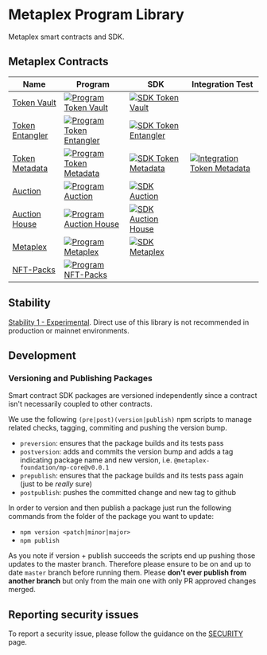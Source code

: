 # Metaplex Program Library 

Metaplex smart contracts and SDK.

## Metaplex Contracts

| Name                                 | Program                                                                                                                                                                                                                        | SDK                                                                                                                                                                                                                                | Integration Test                                                                                                                                                                                                                                                              |
| -----------                          | -------------------------------------------------------------------------------------------------------------------------------------------------------------------------------------------------                              | ---                                                                                                                                                                                                                                | -----------                                                                                                                                                                                                                                                                   |
| [Token Vault](./token-vault)         | [![Program Token Vault](https://github.com/metaplex/metaplex-program-library/actions/workflows/program-token-vault.yml/badge.svg)](https://github.com/metaplex/teamplex/actions/workflows/program-token-vault.yml)             | [![SDK Token Vault](https://github.com/metaplex/metaplex-program-library/actions/workflows/sdk-token-vault.yml/badge.svg)](https://github.com/metaplex/metaplex-program-library/actions/workflows/sdk-token-vault.yml)             |                                                                                                                                                                                                                                                                               |
| [Token Entangler](./token-entangler) | [![Program Token Entangler](https://github.com/metaplex/metaplex-program-library/actions/workflows/program-token-entangler.yml/badge.svg)](https://github.com/metaplex/teamplex/actions/workflows/program-token-entangler.yml) | [![SDK Token Entangler](https://github.com/metaplex/metaplex-program-library/actions/workflows/sdk-token-entangler.yml/badge.svg)](https://github.com/metaplex/metaplex-program-library/actions/workflows/sdk-token-entangler.yml) |                                                                                                                                                                                                                                                                               |
| [Token Metadata](./token-metadata)   | [![Program Token Metadata ](https://github.com/metaplex/metaplex-program-library/actions/workflows/program-token-metadata.yml/badge.svg)](https://github.com/metaplex/teamplex/actions/workflows/program-token-metadata.yml)   | [![SDK Token Metadata](https://github.com/metaplex/metaplex-program-library/actions/workflows/sdk-token-metadata.yml/badge.svg)](https://github.com/metaplex/metaplex-program-library/actions/workflows/sdk-token-metadata.yml)    | [![Integration Token Metadata](https://github.com/metaplex-foundation/metaplex-program-library/actions/workflows/integration-token-metadata.yml/badge.svg)](https://github.com/metaplex-foundation/metaplex-program-library/actions/workflows/integration-token-metadata.yml) |
| [Auction](./auction)                 | [![Program Auction ](https://github.com/metaplex/metaplex-program-library/actions/workflows/program-auction.yml/badge.svg)](https://github.com/metaplex/teamplex/actions/workflows/program-auction.yml)                        | [![SDK Auction](https://github.com/metaplex/metaplex-program-library/actions/workflows/sdk-auction.yml/badge.svg)](https://github.com/metaplex/metaplex-program-library/actions/workflows/sdk-auction.yml)                         |                                                                                                                                                                                                                                                                               |
| [Auction House](./auction-house)     | [![Program Auction House ](https://github.com/metaplex/metaplex-program-library/actions/workflows/program-auction-house.yml/badge.svg)](https://github.com/metaplex/teamplex/actions/workflows/program-auction-house.yml)      | [![SDK Auction House](https://github.com/metaplex/metaplex-program-library/actions/workflows/sdk-auction-house.yml/badge.svg)](https://github.com/metaplex/metaplex-program-library/actions/workflows/sdk-auction-house.yml)       |                                                                                                                                                                                                                                                                               |
| [Metaplex](./metaplex)               | [![Program Metaplex ](https://github.com/metaplex/metaplex-program-library/actions/workflows/program-metaplex.yml/badge.svg)](https://github.com/metaplex/teamplex/actions/workflows/program-metaplex.yml)                     | [![SDK Metaplex](https://github.com/metaplex/metaplex-program-library/actions/workflows/sdk-metaplex.yml/badge.svg)](https://github.com/metaplex/metaplex-program-library/actions/workflows/sdk-metaplex.yml)                      |                                                                                                                                                                                                                                                                               |
| [NFT-Packs](./nft-packs)            | [![Program NFT-Packs ](https://github.com/metaplex/metaplex-program-library/actions/workflows/program-nft-packs.yml/badge.svg)](https://github.com/metaplex/metaplex-program-library/actions/workflows/program-nft-packs.yml)||

## Stability

[Stability 1 - Experimental](https://docs.metaplex.com/stability). Direct use of this library is not recommended in production or mainnet environments.

## Development

### Versioning and Publishing Packages

Smart contract SDK packages are versioned independently since a contract isn't necessarily
coupled to other contracts.

We use the following `(pre|post)(version|publish)` npm scripts to manage related checks,
tagging, commiting and pushing the version bump.

- `preversion`: ensures that the package builds and its tests pass
- `postversion`: adds and commits the version bump and adds a tag indicating package name and
  new version, i.e. `@metaplex-foundation/mp-core@v0.0.1`
- `prepublish`: ensures that the package builds and its tests pass again (just to be _really_
  sure)
- `postpublish`: pushes the committed change and new tag to github

In order to version and then publish a package just run the following commands from the folder
of the package you want to update:

- `npm version <patch|minor|major>`
- `npm publish`

As you note if version + publish succeeds the scripts end up pushing those updates to the
master branch. Therefore please ensure to be on and up to date `master` branch before running
them. Please **don't ever publish from another branch** but only from the main one with only
PR approved changes merged.

## Reporting security issues

To report a security issue, please follow the guidance on the [SECURITY](.github/SECURITY.md) page.
